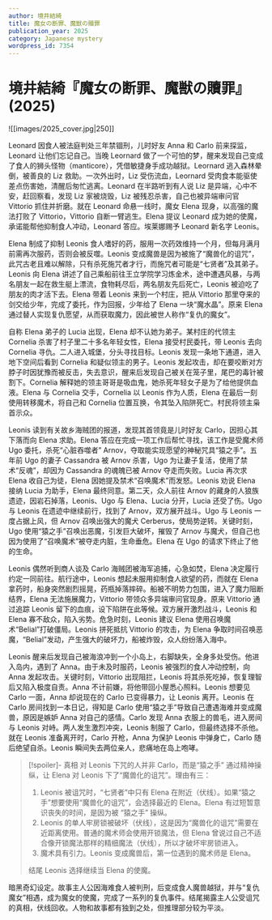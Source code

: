 ```yaml
---
author: 境井結綺
title: 魔女の断罪、魔獣の贖罪
publication_year: 2025
category: Japanese mystery
wordpress_id: 7354
---
```


# 境井結綺『魔女の断罪、魔獣の贖罪』(2025)

![[images/2025_cover.jpg|250]]

Leonard 因食人被法庭判处三年禁锢刑，儿时好友 Anna 和 Carlo 前来探监，Leonard 让他们忘记自己。当晚 Leornard 做了一个可怕的梦，醒来发现自己变成了食人的狮头怪物（manticore），凭借敏捷身手成功越狱。Leornard 逃入森林晕倒，被善良的 Liz 救助。一次外出时，Liz 受伤流血，Leornard 受肉食本能驱使差点伤害她，清醒后匆忙逃离。Leonard 在半路听到有人说 Liz 是异端，心中不安，赶回察看，发现 Liz 家被烧毁，Liz 被残忍杀害，自己也被异端审问官 Vittorio 抓住并折磨。就在 Leonard 命悬一线时，魔女 Elena 现身，以高强的魔法打败了 Vittorio，Vittorio 自断一臂逃生。Elena 提议 Leonard 成为她的使魔，承诺能帮他抑制食人冲动，Leonard 答应。埃莱娜赐予 Leonard 新名字 Leonis。

Elena 制成了抑制 Leonis 食人嗜好的药，服用一次药效维持一个月，但每月满月前需再次服药，否则会被反噬。Leonis 变成魔兽是因为被施了“魔兽化的诅咒”，此咒古老且难以解除，只有杀死施咒者才行，而施咒者可能是“七贤者”及其弟子。Leonis 向 Elena 讲述了自己乘船前往王立学院学习炼金术，途中遭遇风暴，与两名朋友一起在救生艇上漂流，食物耗尽后，两名朋友先后死亡，Leonis 被迫吃了朋友的肉才活下去。Elena 带着 Leonis 来到一个村庄，把从 Vittorio 那里夺来的剑交给少年，完成了委托，作为回报，少年给了 Elena 一块“魔水晶”。原来 Elena 通过替人实现复仇愿望，从而获取魔力，因此被世人称作“复仇的魔女”。

自称 Elena 弟子的 Lucia 出现，Elena 却不认她为弟子。某村庄的代领主 Cornelia 杀害了村子里二十多名年轻女性，Elena 接受村民委托，带 Leonis 去向 Cornelia 寻仇。二人进入城堡，分头寻找目标。Leonis 发现一条地下通道，进入地下空间后看到 Cornelia 和疑似领主的男子。Leonis 发起攻击，却在要咬断对方脖子时因犹豫而被反击，失去意识，醒来后发现自己被关在笼子里，尾巴的毒针被割下。Cornelia 解释她的领主哥哥是吸血鬼，她杀死年轻女子是为了给他提供血液。Elena 与 Cornelia 交手，Cornelia 以 Leonis 作为人质，Elena 在最后一刻使用转移魔术，将自己和 Cornelia 位置互换，令其坠入陷阱死亡。村民将领主枭首示众。

Leonis 读到有关故乡海贼团的报道，发现其首领竟是儿时好友 Carlo，因担心其下落而向 Elena 求助。Elena 答应在完成一项工作后帮忙寻找，该工作是受魔术师 Ugo 委托，杀死“心脏吞噬者” Arnov，夺取能实现愿望的神秘咒具“猿之手”。五年前 Ugo 的妻子 Cassandra 被 Arnov 杀害，Ugo 为让妻子复活，使用了禁术“反魂”，却因为 Cassandra 的魂魄已被 Arnov 夺走而失败。Lucia 再次求 Elena 收自己为徒，Elena 因她提及禁术“召唤魔术”而发怒。Leonis 劝说 Elena 接纳 Lucia 为助手，Elena 最终同意。第二天，众人前往 Arnov 的藏身的人狼族遗迹，因岩石掉落，Leonis、Ugo 与 Elena、Lucia 分开，Lucia 还受了伤。Ugo 与 Leonis 在遗迹中继续前行，找到了 Arnov，双方展开战斗。Ugo 与 Leonis 一度占据上风，但 Arnov 召唤出强大的魔犬 Cerberus，使局势逆转。关键时刻，Ugo 使用“猿之手”召唤出恶魔，引发巨大破坏，摧毁了 Arnov 与魔犬，但自己也因为使用了“召唤魔术”被夺走内脏，生命垂危。Elena 在 Ugo 的请求下终止了他的生命。

Leonis 偶然听到商人谈及 Carlo 海贼团被海军追捕，心急如焚，Elena 决定履行约定一同前往。航行途中，Leonis 想起未服用抑制食人欲望的药，而就在 Elena 拿药时，船身突然剧烈摇晃，药瓶掉落摔碎。船被不明势力包围，进入了魔力阻断结界，Elena 无法施展魔力，Vittorio 带领众多异端审问官现身。原来 Vittorio 通过追踪 Leonis 留下的血痕，设下陷阱在此等候。双方展开激烈战斗，Leonis 和 Elena 寡不敌众，陷入劣势。危急时刻，Leonis 建议 Elena 使用召唤魔术“Belial”打破僵局。Leonis 拼死抵抗 Vittorio 的攻击，为 Elena 争取时间召唤恶魔，“Belial”发动，产生强大的破坏力，船被炸毁，众人纷纷落入海中。

Leonis 醒来后发现自己被海浪冲到一个小岛上，右脚缺失，全身多处受伤。他进入岛内，遇到了 Anna。由于未及时服药，Leonis 被强烈的食人冲动控制，向 Anna 发起攻击。关键时刻，Vittorio 出现阻拦，Leonis 将其杀死吃掉，恢复理智后又陷入极度自责。Anna 不计前嫌，将他带回小屋悉心照料。Leonis 想要见 Carlo 一面，Anna 却说现在的 Carlo 已变得暴力，让 Leonis 离开。Leonis 在 Carlo 房间找到一本日记，得知是 Carlo 使用“猿之手”导致自己遭遇海难并变成魔兽，原因是嫉妒 Anna 对自己的感情。Carlo 发现 Anna 衣服上的兽毛，进入房间与 Leonis 对峙。两人发生激烈冲突，Leonis 制服了 Carlo，但最终选择不杀他。就在 Leonis 准备离开时，Carlo 开枪，Anna 为保护 Leonis 中弹身亡，Carlo 随后绝望自杀。Leonis 瞬间失去两位亲人，悲痛地在岛上咆哮。

> [!spoiler]- 真相
> 对 Leonis 下咒的人并非 Carlo，而是“猿之手” 通过精神操纵，让 Elena 对 Leonis 下了“魔兽化的诅咒”。理由有三：
> 1. Leonis 被诅咒时，“七贤者”中只有 Elena 在附近（伏线）。如果“猿之手”想要使用“魔兽化的诅咒”，会选择最近的 Elena。Elena 有过短暂意识丧失的时间，是因为被 “猿之手” 操纵。
> 2. Leonis 的单人牢房锁被破坏（伏线），这是因为“魔兽化的诅咒”需要在近距离使用。普通的魔术师会使用开锁魔法，但 Elena 曾说过自己不适合像开锁魔法那样的精细魔法（伏线），所以才破坏牢房锁进入。
> 3. 魔术具有引力。Leonis 变成魔兽后，第一位遇到的魔术师是 Elena。
>
> 结尾 Leonis 选择继续当 Elena 的使魔。

暗黑奇幻设定。故事主人公因海难食人被判刑，后变成食人魔兽越狱，并与“复仇魔女”相遇，成为魔女的使魔，完成了一系列的复仇事件。结尾揭露主人公受诅咒的真相，伏线回收。人物和故事都有独到之处，但推理部分较为平淡。

